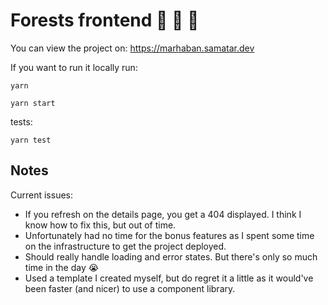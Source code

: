 # Forests frontend :nail_care: :nail_care: :nail_care:

You can view the project on: https://marhaban.samatar.dev

If you want to run it locally run:

```
yarn
```

```
yarn start
```

tests:

```
yarn test
```

## Notes

Current issues:

- If you refresh on the details page, you get a 404 displayed. I think I know how to fix this, but out of time.
- Unfortunately had no time for the bonus features as I spent some time on the infrastructure to get the project deployed.
- Should really handle loading and error states. But there's only so much time in the day :sob:
- Used a template I created myself, but do regret it a little as it would've been faster (and nicer) to use a component library. 
